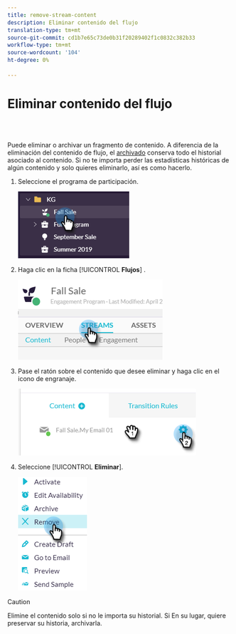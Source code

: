 ```yaml
---
title: remove-stream-content
description: Eliminar contenido del flujo
translation-type: tm+mt
source-git-commit: cd1b7e65c73de0b31f20289402f1c0832c382b33
workflow-type: tm+mt
source-wordcount: '104'
ht-degree: 0%

---
```



# Eliminar contenido del flujo

<br> 

Puede eliminar o archivar un fragmento de contenido. A diferencia de la eliminación del contenido de flujo, el [archivado](/help/sky/archive-and-unarchive-stream-content.md) conserva todo el historial asociado al contenido. Si no te importa perder las estadísticas históricas de algún contenido y solo quieres eliminarlo, así es como hacerlo.

1. Seleccione el programa de participación.

   ![Imagen uno](/help/sky/assets/engagement-programs/remove-stream-content/remove-stream-content-1.png)

1. Haga clic en la ficha [!UICONTROL **Flujos**] .

   ![Imagen dos](/help/sky/assets/engagement-programs/remove-stream-content/remove-stream-content-2.png)

1. Pase el ratón sobre el contenido que desee eliminar y haga clic en el icono de engranaje.

   ![Imagen tres](/help/sky/assets/engagement-programs/remove-stream-content/remove-stream-content-3.png)

1. Seleccione [!UICONTROL **Eliminar**].

   ![Imagen Cuatro](/help/sky/assets/engagement-programs/remove-stream-content/remove-stream-content-4.png)

>[!CAUTION]
>
>Elimine el contenido solo si no le importa su historial. Si
>En su lugar, quiere preservar su historia, archivarla.
